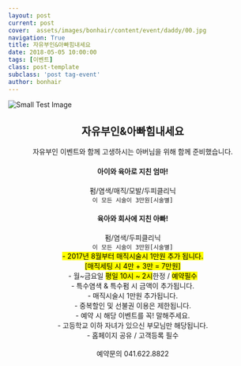 ```yaml
---
layout: post
current: post
cover:  assets/images/bonhair/content/event/daddy/00.jpg
navigation: True
title: 자유부인&아빠힘내세요
date: 2018-05-05 10:00:00
tags: [이벤트]
class: post-template
subclass: 'post tag-event'
author: bonhair
---
```


<p><img src="{{ site.baseurl }}assets/images/bonhair/content/event/daddy/01.jpg" alt="Small Test Image" /></p>

<center><h2 id="textlevelsemantics">자유부인&아빠힘내세요 </h2></center>
<center>자유부인 이벤트와 함께 고생하시는 아버님을 위해 함께 준비했습니다.</center>

<center><h4>아이와 육아로 지친 엄마!</h4></center>
<center>펌/염색/매직/모발/두피클리닉</center>
<center><code>이 모든 시술이 3만원[시술별]</code></center>

<center><h4>육아와 회사에 지친 아빠!</h4></center>
<center>펌/염색/두피클리닉</center>
<center><code>이 모든 시술이 3만원[시술별]</code></center>

<center><mark> - 2017년 8월부터 매직시술시 1만원 추가 됩니다.<br>
[매직세팅 시 4만 + 3만 = 7만원]</mark><br>
- 월~금요일 <mark>평일 10시 ~ 2시</mark>한정 / <mark>예약필수</mark><br>
- 특수염색 & 특수펌 시 금액이 추가됩니다.<br>
- 매직시술시 1만원 추가됩니다.<br>
- 중복할인 및 선불권 이용은 제한됩니다.<br>
- 예약 시 해당 이벤트를 꼭! 말해주세요.<br>
- 고등학교 이하 자녀가 있으신 부모님만 해당됩니다.<br>
- 홈페이지 공유 / 고객등록 필수</center>
<br>

<center>예약문의 041.622.8822</center>